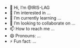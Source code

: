 - 👋 Hi, I’m @IRIS-LAG
- 👀 I’m interested in ...
- 🌱 I’m currently learning ...
- 💞️ I’m looking to collaborate on ...
- 📫 How to reach me ...
- 😄 Pronouns: ...
- ⚡ Fun fact: ...

<!---
IRIS-LAG/IRIS-LAG is a ✨ special ✨ repository because its `README.md` (this file) appears on your GitHub profile.
You can click the Preview link to take a look at your changes.
--->
